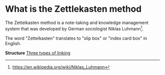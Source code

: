 # What is the Zettlekasten method

The Zettelkasten method is a note-taking and knowledge management system that was 
developed by German sociologist Niklas Luhmann[^1].

The word "Zettelkasten" translates to "slip box" or "index card box" in English. 

**Structure**
[Three types of linking](../50)

[^1]: <https://en.wikipedia.org/wiki/Niklas_Luhmann>
